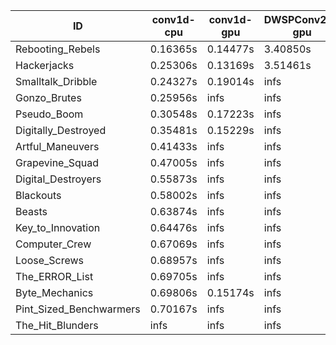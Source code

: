 |ID|conv1d-cpu|conv1d-gpu|DWSPConv2D-gpu|gemm-gpu|avg|
|-|-|-|-|-|-|
|Rebooting_Rebels|0.16365s|0.14477s|3.40850s|2.00780s|1.43118s|
|Hackerjacks|0.25306s|0.13169s|3.51461s|2.20714s|1.52663s|
|Smalltalk_Dribble|0.24327s|0.19014s|infs|2.43260s|infs|
|Gonzo_Brutes|0.25956s|infs|infs|4.80061s|infs|
|Pseudo_Boom|0.30548s|0.17223s|infs|4.85584s|infs|
|Digitally_Destroyed|0.35481s|0.15229s|infs|2.94847s|infs|
|Artful_Maneuvers|0.41433s|infs|infs|4.80362s|infs|
|Grapevine_Squad|0.47005s|infs|infs|4.80852s|infs|
|Digital_Destroyers|0.55873s|infs|infs|4.85129s|infs|
|Blackouts|0.58002s|infs|infs|4.86052s|infs|
|Beasts|0.63874s|infs|infs|4.83954s|infs|
|Key_to_Innovation|0.64476s|infs|infs|4.79820s|infs|
|Computer_Crew|0.67069s|infs|infs|4.83661s|infs|
|Loose_Screws|0.68957s|infs|infs|4.78810s|infs|
|The_ERROR_List|0.69705s|infs|infs|4.88174s|infs|
|Byte_Mechanics|0.69806s|0.15174s|infs|4.76887s|infs|
|Pint_Sized_Benchwarmers|0.70167s|infs|infs|4.87478s|infs|
|The_Hit_Blunders|infs|infs|infs|4.82191s|infs|
